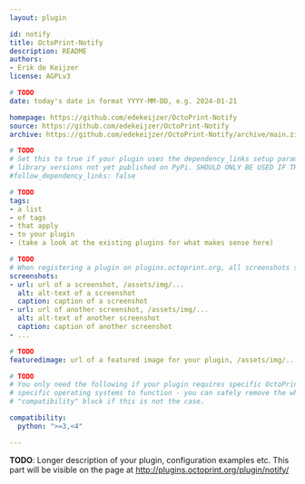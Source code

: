```yaml
---
layout: plugin

id: notify
title: OctoPrint-Notify
description: README
authors:
- Erik de Keijzer
license: AGPLv3

# TODO
date: today's date in format YYYY-MM-DD, e.g. 2024-01-21

homepage: https://github.com/edekeijzer/OctoPrint-Notify
source: https://github.com/edekeijzer/OctoPrint-Notify
archive: https://github.com/edekeijzer/OctoPrint-Notify/archive/main.zip

# TODO
# Set this to true if your plugin uses the dependency_links setup parameter to include
# library versions not yet published on PyPi. SHOULD ONLY BE USED IF THERE IS NO OTHER OPTION!
#follow_dependency_links: false

# TODO
tags:
- a list
- of tags
- that apply
- to your plugin
- (take a look at the existing plugins for what makes sense here)

# TODO
# When registering a plugin on plugins.octoprint.org, all screenshots should be uploaded not linked from external sites.
screenshots:
- url: url of a screenshot, /assets/img/...
  alt: alt-text of a screenshot
  caption: caption of a screenshot
- url: url of another screenshot, /assets/img/...
  alt: alt-text of another screenshot
  caption: caption of another screenshot
- ...

# TODO
featuredimage: url of a featured image for your plugin, /assets/img/...

# TODO
# You only need the following if your plugin requires specific OctoPrint versions or
# specific operating systems to function - you can safely remove the whole
# "compatibility" block if this is not the case.

compatibility:
  python: ">=3,<4"

---
```


**TODO**: Longer description of your plugin, configuration examples etc. This part will be visible on the page at
http://plugins.octoprint.org/plugin/notify/
